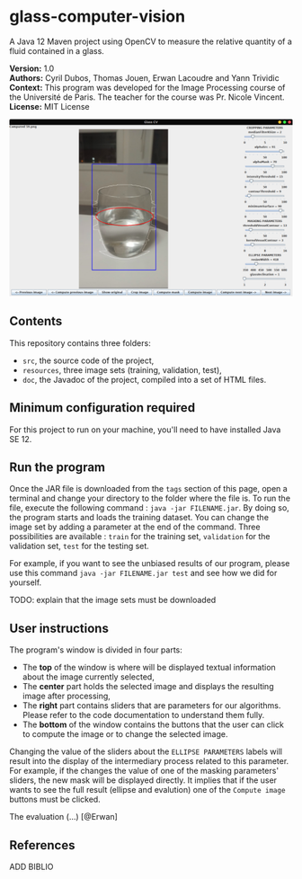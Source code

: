 # glass-computer-vision
A Java 12 Maven project using OpenCV to measure the relative quantity of a fluid contained in a glass.  

**Version:** 1.0  
**Authors:** Cyril Dubos, Thomas Jouen, Erwan Lacoudre and Yann Trividic  
**Context:** This program was developed for the Image Processing course of the Université de Paris. The teacher for the course was Pr. Nicole Vincent.
**License:** MIT License

![Main window of the app](https://raw.githubusercontent.com/yanntrividic/glass-computer-vision/main/good_evaluation.png)

## Contents

This repository contains three folders:
* `src`, the source code of the project,
* `resources`, three image sets (training, validation, test),
* `doc`, the Javadoc of the project, compiled into a set of HTML files.


## Minimum configuration required

For this project to run on your machine, you'll need to have installed Java SE 12.


## Run the program

Once the JAR file is downloaded from the `tags` section of this page, open a terminal and change your directory to the folder where the file is. To run the file, execute the following command : `java -jar FILENAME.jar`. By doing so, the program starts and loads the training dataset. You can change the image set by adding a parameter at the end of the command. Three possibilities are available : `train` for the training set, `validation` for the validation set, `test` for the testing set.

For example, if you want to see the unbiased results of our program, please use this command `java -jar FILENAME.jar test` and see how we did for yourself.

TODO: explain that the image sets must be downloaded


## User instructions

The program's window is divided in four parts:
* The **top** of the window is where will be displayed textual information about the image currently selected,
* The **center** part holds the selected image and displays the resulting image after processing,
* The **right** part contains sliders that are parameters for our algorithms. Please refer to the code documentation to understand them fully.
* The **bottom** of the window contains the buttons that the user can click to compute the image or to change the selected image.

Changing the value of the sliders about the `ELLIPSE PARAMETERS` labels will result into the display of the intermediary process related to this parameter. For example, if the changes the value of one of the masking parameters' sliders, the new mask will be displayed directly. It implies that if the user wants to see the full result (ellipse and evalution) one of the `Compute image` buttons must be clicked.

The evaluation (...) [@Erwan]


## References

ADD BIBLIO